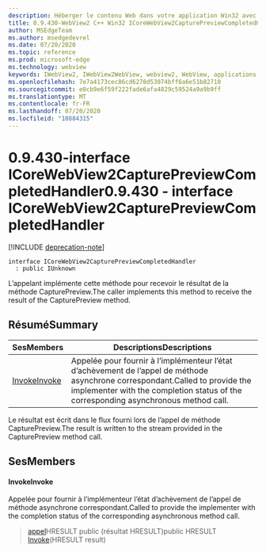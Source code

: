 ```yaml
---
description: Héberger le contenu Web dans votre application Win32 avec le contrôle Microsoft Edge WebView2
title: 0.9.430-WebView2 C++ Win32 ICoreWebView2CapturePreviewCompletedHandler
author: MSEdgeTeam
ms.author: msedgedevrel
ms.date: 07/20/2020
ms.topic: reference
ms.prod: microsoft-edge
ms.technology: webview
keywords: IWebView2, IWebView2WebView, webview2, WebView, applications Win32, Win32, Edge, ICoreWebView2, ICoreWebView2Host, contrôle de navigateur, html Edge
ms.openlocfilehash: 7e7a4173cec86cd6278d53074bff6a6e51b82710
ms.sourcegitcommit: e0cb9e6f59f222fade6afa4829c59524a9a9b9ff
ms.translationtype: MT
ms.contentlocale: fr-FR
ms.lasthandoff: 07/20/2020
ms.locfileid: "10884315"
---
```

# <span data-ttu-id="2044b-104">0.9.430-interface ICoreWebView2CapturePreviewCompletedHandler</span><span class="sxs-lookup"><span data-stu-id="2044b-104">0.9.430 - interface ICoreWebView2CapturePreviewCompletedHandler</span></span> 

[!INCLUDE [deprecation-note](../../includes/deprecation-note.md)]

```
interface ICoreWebView2CapturePreviewCompletedHandler
  : public IUnknown
```

<span data-ttu-id="2044b-105">L’appelant implémente cette méthode pour recevoir le résultat de la méthode CapturePreview.</span><span class="sxs-lookup"><span data-stu-id="2044b-105">The caller implements this method to receive the result of the CapturePreview method.</span></span>

## <span data-ttu-id="2044b-106">Résumé</span><span class="sxs-lookup"><span data-stu-id="2044b-106">Summary</span></span>

 <span data-ttu-id="2044b-107">Ses</span><span class="sxs-lookup"><span data-stu-id="2044b-107">Members</span></span>                        | <span data-ttu-id="2044b-108">Descriptions</span><span class="sxs-lookup"><span data-stu-id="2044b-108">Descriptions</span></span>
--------------------------------|---------------------------------------------
[<span data-ttu-id="2044b-109">Invoke</span><span class="sxs-lookup"><span data-stu-id="2044b-109">Invoke</span></span>](#invoke) | <span data-ttu-id="2044b-110">Appelée pour fournir à l’implémenteur l’état d’achèvement de l’appel de méthode asynchrone correspondant.</span><span class="sxs-lookup"><span data-stu-id="2044b-110">Called to provide the implementer with the completion status of the corresponding asynchronous method call.</span></span>

<span data-ttu-id="2044b-111">Le résultat est écrit dans le flux fourni lors de l’appel de méthode CapturePreview.</span><span class="sxs-lookup"><span data-stu-id="2044b-111">The result is written to the stream provided in the CapturePreview method call.</span></span>

## <span data-ttu-id="2044b-112">Ses</span><span class="sxs-lookup"><span data-stu-id="2044b-112">Members</span></span>

#### <span data-ttu-id="2044b-113">Invoke</span><span class="sxs-lookup"><span data-stu-id="2044b-113">Invoke</span></span> 

<span data-ttu-id="2044b-114">Appelée pour fournir à l’implémenteur l’état d’achèvement de l’appel de méthode asynchrone correspondant.</span><span class="sxs-lookup"><span data-stu-id="2044b-114">Called to provide the implementer with the completion status of the corresponding asynchronous method call.</span></span>

> <span data-ttu-id="2044b-115">[appel](#invoke)HRESULT public (résultat HRESULT)</span><span class="sxs-lookup"><span data-stu-id="2044b-115">public HRESULT [Invoke](#invoke)(HRESULT result)</span></span>

